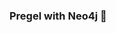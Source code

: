 ### Pregel with Neo4j 🚀



































































































































 

































































































































































































